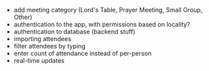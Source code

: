 * add meeting category (Lord's Table, Prayer Meeting, Small Group, Other)
* authentication to the app, with permissions based on locality?
* authentication to database (backend stuff)
* importing attendees
* filter attendees by typing
* enter count of attendance instead of per-person
* real-time updates
